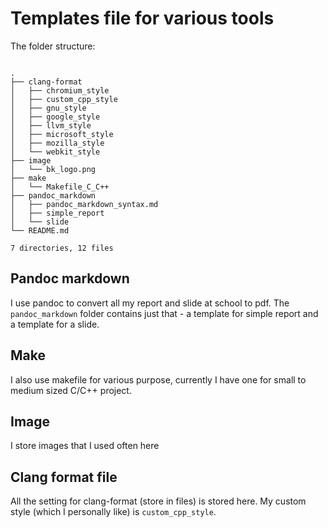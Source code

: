# Templates file for various tools

The folder structure:

```

.
├── clang-format
│   ├── chromium_style
│   ├── custom_cpp_style
│   ├── gnu_style
│   ├── google_style
│   ├── llvm_style
│   ├── microsoft_style
│   ├── mozilla_style
│   └── webkit_style
├── image
│   └── bk_logo.png
├── make
│   └── Makefile_C_C++
├── pandoc_markdown
│   ├── pandoc_markdown_syntax.md
│   ├── simple_report
│   └── slide
└── README.md

7 directories, 12 files
```

## Pandoc markdown

I use pandoc to convert all my report and slide at school to pdf. The `pandoc_markdown` folder
contains just that - a template for simple report and a template for a slide.

## Make

I also use makefile for various purpose, currently I have one for small to medium sized C/C++
project.

## Image

I store images that I used often here

## Clang format file

All the setting for clang-format (store in files) is stored here. My custom style (which I
personally like) is `custom_cpp_style`.
